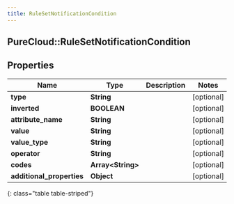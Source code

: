 ```yaml
---
title: RuleSetNotificationCondition
---
```

## PureCloud::RuleSetNotificationCondition

## Properties

|Name | Type | Description | Notes|
|------------ | ------------- | ------------- | -------------|
| **type** | **String** |  | [optional] |
| **inverted** | **BOOLEAN** |  | [optional] |
| **attribute_name** | **String** |  | [optional] |
| **value** | **String** |  | [optional] |
| **value_type** | **String** |  | [optional] |
| **operator** | **String** |  | [optional] |
| **codes** | **Array&lt;String&gt;** |  | [optional] |
| **additional_properties** | **Object** |  | [optional] |
{: class="table table-striped"}


